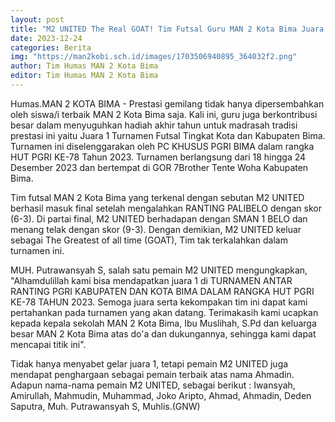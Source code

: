 ```yaml
---
layout: post
title: "M2 UNITED The Real GOAT! Tim Futsal Guru MAN 2 Kota Bima Juara 1 Turnamen futsal Tingkat Kota dan Kabupaten Bima"
date: 2023-12-24
categories: Berita
img: "https://man2kobi.sch.id/images/1703506940895_364032f2.png"
author: Tim Humas MAN 2 Kota Bima
editor: Tim Humas MAN 2 Kota Bima
---
```



Humas.MAN 2 KOTA BIMA - Prestasi gemilang tidak hanya dipersembahkan oleh siswa/i terbaik MAN 2 Kota Bima saja. Kali ini, guru juga berkontribusi besar dalam menyuguhkan hadiah akhir tahun untuk madrasah tradisi prestasi ini yaitu Juara 1 Turnamen Futsal Tingkat Kota dan Kabupaten Bima. Turnamen ini diselenggarakan oleh PC KHUSUS PGRI BIMA dalam rangka HUT PGRI KE-78 Tahun 2023. Turnamen berlangsung dari 18 hingga 24 Desember 2023 dan bertempat di GOR 7Brother Tente Woha Kabupaten Bima.

Tim futsal MAN 2 Kota Bima yang terkenal dengan sebutan M2 UNITED berhasil masuk final setelah mengalahkan RANTING PALIBELO dengan skor (6-3).  Di partai final, M2 UNITED berhadapan dengan SMAN 1 BELO dan menang telak dengan skor (9-3). Dengan demikian, M2 UNITED keluar sebagai The Greatest of all time (GOAT), Tim tak terkalahkan dalam turnamen ini.

MUH. Putrawansyah S, salah satu pemain M2 UNITED mengungkapkan, "Alhamdulillah kami bisa mendapatkan juara 1 di TURNAMEN ANTAR RANTING PGRI KABUPATEN DAN KOTA BIMA DALAM RANGKA HUT PGRI KE-78 TAHUN 2023. Semoga juara serta kekompakan tim ini dapat kami pertahankan pada turnamen yang akan datang. Terimakasih kami ucapkan kepada kepala sekolah MAN 2 Kota Bima, Ibu Muslihah, S.Pd dan keluarga besar MAN 2 Kota Bima atas do'a dan dukungannya, sehingga kami dapat mencapai titik ini".

Tidak hanya menyabet gelar juara 1, tetapi pemain M2 UNITED juga mendapat penghargaan sebagai pemain terbaik atas nama Ahmadin. Adapun nama-nama pemain M2 UNITED, sebagai berikut : Iwansyah, Amirullah, Mahmudin, Muhammad, Joko Aripto, Ahmad, Ahmadin, Deden Saputra, Muh. Putrawansyah S, Muhlis.(GNW)
